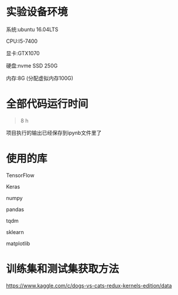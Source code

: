 # 实验设备环境

系统:ubuntu 16.04LTS

CPU:I5-7400

显卡:GTX1070

硬盘:nvme SSD 250G

内存:8G (分配虚拟内存100G)

# 全部代码运行时间

> 8 h

项目执行的输出已经保存到ipynb文件里了

# 使用的库

TensorFlow

Keras

numpy

pandas

tqdm

sklearn

matplotlib

# 训练集和测试集获取方法

https://www.kaggle.com/c/dogs-vs-cats-redux-kernels-edition/data
